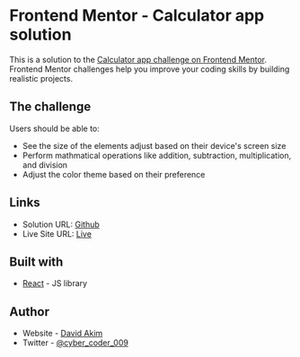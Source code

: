 # Frontend Mentor - Calculator app solution

This is a solution to the [Calculator app challenge on Frontend Mentor](https://www.frontendmentor.io/challenges/calculator-app-9lteq5N29). Frontend Mentor challenges help you improve your coding skills by building realistic projects.

## The challenge

Users should be able to:

- See the size of the elements adjust based on their device's screen size
- Perform mathmatical operations like addition, subtraction, multiplication, and division
- Adjust the color theme based on their preference

## Links

- Solution URL: [Github](https://github.com/david-001/frontend-mentor-challenge-calculator-app)
- Live Site URL: [Live](https://frontend-mentor-challenge-calculator-app.onrender.com/)

## Built with

- [React](https://reactjs.org/) - JS library

## Author

- Website - [David Akim](https://david-001.github.io/website/)
- Twitter - [@cyber_coder_009](https://twitter.com/cyber_coder_009)
